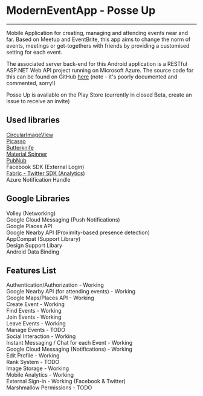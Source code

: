 # ModernEventApp - Posse Up
-----------
Mobile Application for creating, managing and attending events near and far. Based on Meetup and EventBrite, 
this app aims to change the norm of events, meetings or get-togethers with friends by providing a customised setting 
for each event.

The associated server back-end for this Android application is a RESTful ASP.NET Web API project running on Microsoft Azure.
The source code for this can be found on GitHub [here](https://github.com/DarkNormal/PosseNetAPIApp) (note - it's poorly documented and commented, sorry!)


Posse Up is available on the Play Store (currently in closed Beta, create an issue to receive an invite)



Used libraries
-----------
[CircularImageView](https://github.com/lopspower/CircularImageView)<br>
[Picasso](https://github.com/square/picasso)<br>
[Butterknife](https://github.com/JakeWharton/butterknife)<br>
[Material Spinner](https://github.com/ganfra/MaterialSpinner)<br>
[PubNub](https://www.pubnub.com/)<br>
Facebook SDK (External Login) <br>
[Fabric - Twitter SDK (Analytics)](https://fabric.io/) <br>
Azure Notification Handle <br>


Google Libraries
-----------
Volley (Networking)<br>
Google Cloud Messaging (Push Notifications)<br>
Google Places API<br>
Google Nearby API (Proximity-based presence detection)<br>
AppCompat (Support Library)<br>
Design Support Libary<br>
Android Data Binding<br>

Features List
-----------
Authentication/Authorization - Working <br>
Google Nearby API (for attending events) - Working <br>
Google Maps/Places API - Working <br>
Create Event - Working <br>
Find Events - Working <br>
Join Events - Working <br>
Leave Events - Working <br>
Manage Events - TODO <br>
Social Interaction - Working <br>
Instant Messaging / Chat for each Event - Working <br>
Google Cloud Messaging (Notifications) - Working <br>
Edit Profile - Working <br>
Rank System - TODO <br>
Image Storage - Working <br>
Mobile Analytics - Working <br>
External Sign-in - Working (Facebook & Twitter) <br>
Marshmallow Permissions - TODO <br>


